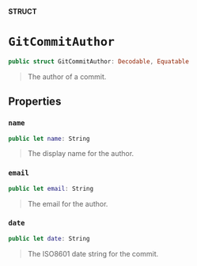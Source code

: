 **STRUCT**

# `GitCommitAuthor`

```swift
public struct GitCommitAuthor: Decodable, Equatable
```

> The author of a commit.

## Properties
### `name`

```swift
public let name: String
```

> The display name for the author.

### `email`

```swift
public let email: String
```

> The email for the author.

### `date`

```swift
public let date: String
```

> The ISO8601 date string for the commit.
